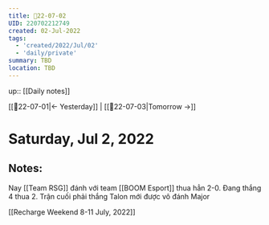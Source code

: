 ```yaml
---
title: 📝22-07-02
UID: 220702212749
created: 02-Jul-2022
tags:
  - 'created/2022/Jul/02'
  - 'daily/private'
summary: TBD
location: TBD
---
```


up:: [[Daily notes]]

[[📝22-07-01|<- Yesterday]] | [[📝22-07-03|Tomorrow ->]]
# Saturday, Jul 2, 2022

## Notes:
Nay [[Team RSG]] đánh với team [[BOOM Esport]] thua hẳn 2-0. Đang thắng 4 thua 2. Trận cuối phải thắng Talon mới được vô đánh Major

[[Recharge Weekend 8-11 July, 2022]]

